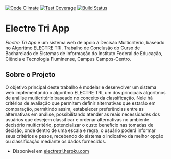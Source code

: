 [![Code Climate](https://codeclimate.com/github/imbrito/tcc-electretri/badges/gpa.svg)](https://codeclimate.com/github/imbrito/tcc-electretri)
[![Test Coverage](https://codeclimate.com/github/imbrito/tcc-electretri/badges/coverage.svg)](https://codeclimate.com/github/imbrito/tcc-electretri/coverage)
[![Build Status](https://travis-ci.org/imbrito/tcc-electretri.svg?branch=master)](https://travis-ci.org/imbrito/tcc-electretri)

# Electre Tri App

*Electre Tri App* é um sistema web de apoio à Decisão Multicritério, baseado no Algoritmo ELECTRE TRI. Trabalho de Conclusão do Curso de Bacharelado de Sistemas de Informação do Instituto Federal de Educação, Ciência e Tecnologia Fluminense, Campus Campos-Centro.

## Sobre o Projeto

O objetivo principal deste trabalho é modelar e desenvolver um sistema web implementando o algoritmo ELECTRE TRI, um dos principais algoritmos de análise multicritério baseado no conceito da classificação. Nele há critérios de avaliação que permitem definir alternativas que estarão em comparação, permitindo assim, estabelecer preferências entre as alternativas em análise, possibilitando atender as reais necessidades dos usuários que desejem classificar e ordenar alternativas no ambiente decisório multicritério, potencializar o custo benefício nas tomadas de decisão, onde dentro de uma escala e regra, o usuário poderá informar seus critérios e pesos, recebendo do sistema o indicativo da melhor opção ou classificação mediante os dados fornecidos.

+ Disponível em [electretri.heroku.com](electretri.heroku.com)
